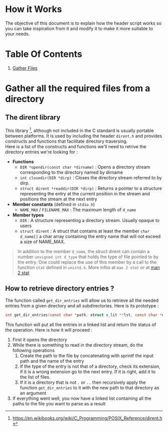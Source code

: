 # How it Works

The objective of this document is to explain how the header script works so
you can take inspiration from it and modify it to make it more suitable to
your needs.

# Table Of Contents

1. [Gather Files](#Gather-all-the-required-files-from-a-directory)

# Gather all the required files from a directory

## The dirent library

This library [^dirent], although not included in the C standard is usually portable between
platforms. It is used by including the header `dirent.h` and provides constructs
and functions that facilitate directory traversing. <br/>
Here is a list of the constructs and functions we'll need to retrive the
directory entries we're looking for :

- **Functions**
	- `DIR *opendir(const char *dirname)` : Opens a directory stream corresponding to the directory
		named by dirname
	- `int closedir(DIR *dirp)` : Closes the directory stream referred to by dirp.
	- `struct dirent *readdir(DIR *dirp)` : Returns a pointer to a structure representing the entry
		at the current position in the stream and positions the stream at the next entry
- **Member constants** (defined in `stdio.h`)
	- `NAME_MAX` / `FILENAME_MAX` : The maximum length of `d_name`
- **Member types**
	- `DIR` : A structure representing a directory stream. Usually opaque to users
	- `struct dirent` : A struct that contains at least the member `char d_name[]`
		a char array containing the entry name that will not exceed a size of NAME_MAX.

> In addition to the member `d_name`, the struct dirent can contain a number `unsigned int d_type` that
> holds the type of file pointed to by the entry. One could replace the use of this member by a call
> to the function `stat` defined in `unistd.h`. More infos at `man 2 stat` or 
> at [man 2 stat](https://www.man7.org/linux/man-pages/man2/stat.2.html)

## How to retrieve directory entries ?

The function called `get_dir_entries` will allow us to retrieve all the needed entries from a given directory
and all subdirectories. Here is its prototype :
```c
int get_dir_entries(const char *path, struct s_lit **lst, const char *ext)
```
This function will put all the entries in a linked list and return the status of the operation. Here is how
it will proceed :

1. First it opens the directory
2. While there is something to read in the directory stream, do the following operations
	1. Create the path to the file by concatenating with sprintf the input path and the name of the entry
	2. If the type of the entry is not that of a directory, check its extension, if it is a wrong extension
		go to the next entry. If it is right, add it to the list of files.
	3. If it is a directory that is not `.` or `..` then recursively apply the function `get_dir_entries` to it
		with the new path to that directory as an argument
3. If everything went well, you now have a linked list containing all the paths to the file you want to parse
	as a result

[^dirent]: <https://en.wikibooks.org/wiki/C_Programming/POSIX_Reference/dirent.h>
